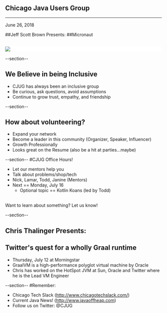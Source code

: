## Chicago Java Users Group

---

June 26, 2018

##Jeff Scott Brown Presents:
##Micronaut


<div style="background-color: white; margin-top: 30px;">
	<img src="images/cjug.gif" style="border: none; box-shadow: none;"/>
</div>


--section--
## We Believe in being Inclusive
 * CJUG has always been an inclusive group
 * Be curious, ask questions, avoid assumptions
 * Continue to grow trust, empathy, and friendship

--section--

## How about volunteering?
 * Expand your network
 * Become a leader in this community (Organizer, Speaker, Influencer)
 * Growth Professionally
 * Looks great on the Resume (also be a hit at parties...maybe)


--section--
#CJUG Office Hours!
* Let our mentors help you
* Talk about problems/shop/tech
* Nick, Lamar, Todd, Janine (Mentors)
* Next == Monday, July 16
  * Optional topic == Kotlin Koans (led by Todd)

<br>
Want to learn about something? Let us know!

--section--

## Chris Thalinger Presents: 
## Twitter's quest for a wholly Graal runtime

* Thursday, July 12 at Morningstar
* GraalVM is a high-performance polyglot virtual machine by Oracle
* Chris has worked on the HotSpot JVM at Sun, Oracle and Twitter where he is the Lead VM Engineer


--section--
#Remember:
 * Chicago Tech Slack (http://www.chicagotechslack.com/)
 * Current Java News! (http://www.javaoffheap.com)
 * Follow us on Twitter: @CJUG
